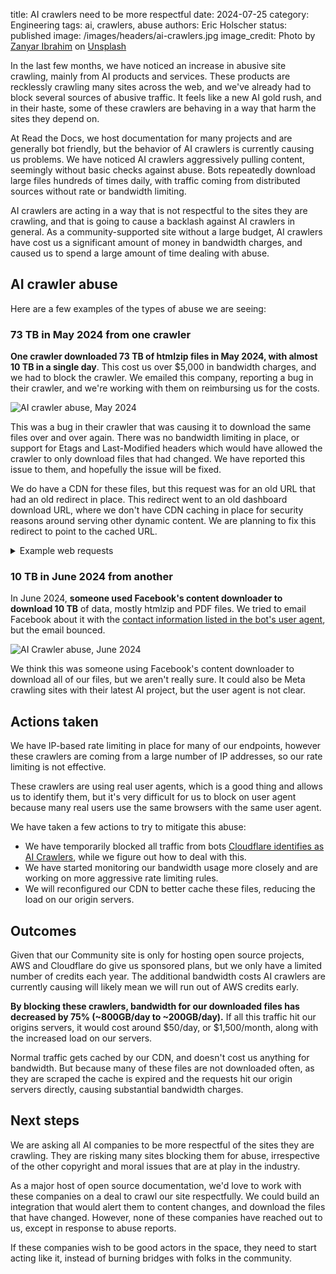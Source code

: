 title: AI crawlers need to be more respectful
date: 2024-07-25
category: Engineering
tags: ai, crawlers, abuse
authors: Eric Holscher
status: published
image: /images/headers/ai-crawlers.jpg
image_credit: Photo by <a href="https://unsplash.com/@iizanyar?utm_content=creditCopyText&utm_medium=referral&utm_source=unsplash">Zanyar Ibrahim</a> on <a href="https://unsplash.com/photos/a-couple-of-people-that-are-sitting-in-a-car-JaUnya0pDIc?utm_content=creditCopyText&utm_medium=referral&utm_source=unsplash">Unsplash</a>

In the last few months, we have noticed an increase in abusive site crawling,
mainly from AI products and services. These products are recklessly crawling
many sites across the web, and we've already had to block several sources of abusive traffic.
It feels like a new AI gold rush,
and in their haste,
some of these crawlers are behaving in a way that harm the sites they depend on.

At Read the Docs,
we host documentation for many projects and are generally bot friendly,
but the behavior of AI crawlers is currently causing us problems.
We have noticed AI crawlers aggressively pulling content, seemingly without basic
checks against abuse.
Bots repeatedly download large files hundreds of times daily,
with traffic coming from distributed sources without rate or bandwidth limiting.

AI crawlers are acting in a way that is not respectful to the sites they are crawling,
and that is going to cause a backlash against AI crawlers in general.
As a community-supported site without a large budget,
AI crawlers have cost us a significant amount of money in bandwidth charges,
and caused us to spend a large amount of time dealing with abuse.

## AI crawler abuse

Here are a few examples of the types of abuse we are seeing:

### 73 TB in May 2024 from one crawler

**One crawler downloaded 73 TB of htmlzip files in May 2024, with almost 10 TB in a single day**. This cost us over $5,000 in bandwidth charges, and we had to block the crawler. We emailed this company, reporting a bug in their crawler, and we're working with them on reimbursing us for the costs.

![AI crawler abuse, May 2024](/images/posts/bandwidth-may-2024.png)

This was a bug in their crawler that was causing it to download the same files over and over again.
There was no bandwidth limiting in place,
or support for Etags and Last-Modified headers which would have allowed the crawler to only download files that had changed.
We have reported this issue to them,
and hopefully the issue will be fixed.

We do have a CDN for these files,
but this request was for an old URL that had an old redirect in place.
This redirect went to an old dashboard download URL,
where we don't have CDN caching in place for security reasons around serving other dynamic content.
We are planning to fix this redirect to point to the cached URL.

<details>
<summary>Example web requests</summary>

<pre>

-> curl -IL "https://media.readthedocs.org/htmlzip/chainer/v1.24.0/_modules/chainer/testing/_modules/chainer/_modules/cupy/indexing/_modules/chainer/initializers/normal.html"
HTTP/2 302
date: Thu, 25 Jul 2024 16:24:18 GMT
content-type: text/html
content-length: 138
location: https://buildmedia.readthedocs.org/media/htmlzip/chainer/v1.24.0/_modules/chainer/testing/_modules/chainer/_modules/cupy/indexing/_modules/chainer/initializers/normal.html
x-backend: web-i-0af0e99066a6e05c0
access-control-allow-origin: *
x-served: Nginx
cf-cache-status: DYNAMIC
set-cookie: __cf_bm=el2_BxBK.IVRe0frkBCKVt4ZEEoNdu7qgNMmw6f_jnk-1721924658-1.0.1.1-5472IJ7kYN2nvJqesVHDhFEEN37XkJl4VlVdkRnm4qGuJ937zQ3jt20m7FUO0uEwM3KZib1T.Cum74f5JYw.CA; path=/; expires=Thu, 25-Jul-24 16:54:18 GMT; domain=.readthedocs.org; HttpOnly; Secure; SameSite=None
set-cookie: _cfuvid=9fczwre8gaSAoQ.ZlxllMiRl4UYhu14Ylo4P2iCnXi0-1721924658187-0.0.1.1-604800000; path=/; domain=.readthedocs.org; HttpOnly; Secure; SameSite=None
server: cloudflare
cf-ray: 8a8d7fd81d060943-SEA

HTTP/2 302
date: Thu, 25 Jul 2024 16:24:18 GMT
content-type: text/html
content-length: 138
location: https://readthedocs.org/projects/chainer/downloads/htmlzip/v1.24.0/
x-backend: web-i-092bc168f09ac4a16
cf-cache-status: HIT
age: 537
expires: Thu, 25 Jul 2024 20:24:18 GMT
cache-control: public, max-age=14400
set-cookie: __cf_bm=ixDGVanQai1fTO4Lcd_B6XcO1WvqzDOTNCek7E0ASfk-1721924658-1.0.1.1-Rf4yzlrlYxthDBPh6QZdnWQZWyY0LcA9bUyvCO4PT5V7tUauYKpuJaFO3z2x1dbEiVFOAdNrLfl8otSI9SafKA; path=/; expires=Thu, 25-Jul-24 16:54:18 GMT; domain=.readthedocs.org; HttpOnly; Secure; SameSite=None
set-cookie: _cfuvid=zkcVPgO0M5MQp1TkcMb6e_UTjkYN98JwH5IVh_2X4wg-1721924658346-0.0.1.1-604800000; path=/; domain=.readthedocs.org; HttpOnly; Secure; SameSite=None
server: cloudflare
cf-ray: 8a8d7fda9837c87c-SEA

HTTP/2 200
date: Thu, 25 Jul 2024 16:24:18 GMT
content-type: application/zip
content-length: 5888860
content-disposition: filename=docs-chainer-org-en-v1.24.0.zip
x-amz-id-2: +DjI2tMbUou9XNK5+G53Gyhah4lhBwAgnRiqBh9vsR3KzqxajSTC4B+eIQBY+pi+ZR6McRQngSI=
x-amz-request-id: Z502YT87WEMM3ZY9
last-modified: Thu, 11 Feb 2021 09:12:59 GMT
etag: "c8cb418f5a8ff2e376fc5f7b7564e445"
x-amz-meta-mtime: 1495712654.422637991
accept-ranges: bytes
x-served: Nginx-Proxito-Sendfile
x-backend: web-i-01ce033e08bb601ef
referrer-policy: strict-origin-when-cross-origin
x-frame-options: DENY
x-content-type-options: nosniff
content-security-policy: object-src 'none'; frame-ancestors 'none'
cf-cache-status: DYNAMIC
set-cookie: __cf_bm=qGTC_35C03_QI6rw.JyPZhFHpo2QxUy7DMMFJpjz2_U-1721924658-1.0.1.1-4iS9rZHPJmt_I5rQX4NuKr_pHQmCw0jvCzAIYX.CeUtGZh6hIZIjBWhlPoxEMjhsRcvbuTSpgSa9oltlvYDtEA; path=/; expires=Thu, 25-Jul-24 16:54:18 GMT; domain=.readthedocs.org; HttpOnly; Secure; SameSite=None
set-cookie: _cfuvid=buQRaZWXJEn51CIpRsDW3E52DyDqEHd_sgY5PxOLfyE-1721924658779-0.0.1.1-604800000; path=/; domain=.readthedocs.org; HttpOnly; Secure; SameSite=None
server: cloudflare
cf-ray: 8a8d7fdbbf787565-SEA

</pre>

As you can see, this file was last modified in 2021.
However, crawlers didn't have this basic check and instead repeatedly downloaded files like these hundreds of times each.

</details>

### 10 TB in June 2024 from another

In June 2024, **someone used Facebook's content downloader to download 10 TB** of data, mostly htmlzip and PDF files. We tried to email Facebook about it with the [contact information listed in the bot's user agent](http://www.facebook.com/externalhit_uatext.php), but the email bounced.

![AI Crawler abuse, June 2024](/images/posts/bandwidth-june-2024.png)

We think this was someone using Facebook's content downloader to download all of our files, but we aren't really sure.
It could also be Meta crawling sites with their latest AI project,
but the user agent is not clear.

## Actions taken

We have IP-based rate limiting in place for many of our endpoints,
however these crawlers are coming from a large number of IP addresses,
so our rate limiting is not effective.

These crawlers are using real user agents,
which is a good thing and allows us to identify them,
but it's very difficult for us to block on user agent because many real users use the same browsers with the same user agent.

We have taken a few actions to try to mitigate this abuse:

* We have temporarily blocked all traffic from bots [Cloudflare identifies as AI Crawlers](https://radar.cloudflare.com/traffic/verified-bots), while we figure out how to deal with this.
* We have started monitoring our bandwidth usage more closely and are working on more aggressive rate limiting rules.
* We will reconfigured our CDN to better cache these files, reducing the load on our origin servers.

## Outcomes

Given that our Community site is only for hosting open source projects,
AWS and Cloudflare do give us sponsored plans,
but we only have a limited number of credits each year.
The additional bandwidth costs AI crawlers are currently causing will likely mean we will run out of AWS credits early.

**By blocking these crawlers,
bandwidth for our downloaded files has decreased by 75% (~800GB/day to ~200GB/day).**
If all this traffic hit our origins servers,
it would cost around $50/day, or $1,500/month,
along with the increased load on our servers.

Normal traffic gets cached by our CDN,
and doesn't cost us anything for bandwidth.
But because many of these files are not downloaded often,
as they are scraped the cache is expired and the requests hit our origin servers directly,
causing substantial bandwidth charges.

## Next steps

We are asking all AI companies to be more respectful of the sites they are crawling.
They are risking many sites blocking them for abuse,
irrespective of the other copyright and moral issues that are at play in the industry.

As a major host of open source documentation,
we'd love to work with these companies on a deal to crawl our site respectfully.
We could build an integration that would alert them to content changes,
and download the files that have changed.
However, none of these companies have reached out to us,
except in response to abuse reports.

If these companies wish to be good actors in the space,
they need to start acting like it,
instead of burning bridges with folks in the community.
